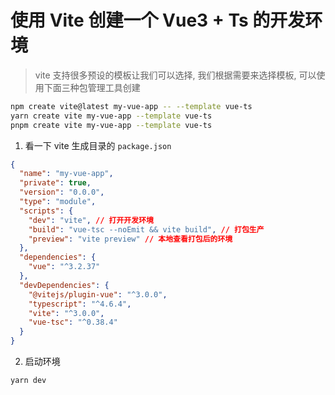 # 使用 Vite 创建一个 Vue3 + Ts 的开发环境

> vite 支持很多预设的模板让我们可以选择, 我们根据需要来选择模板, 可以使用下面三种包管理工具创建

```bash
npm create vite@latest my-vue-app -- --template vue-ts
yarn create vite my-vue-app --template vue-ts
pnpm create vite my-vue-app --template vue-ts
```

1. 看一下 vite 生成目录的 `package.json`

```json
{
  "name": "my-vue-app",
  "private": true,
  "version": "0.0.0",
  "type": "module",
  "scripts": {
    "dev": "vite", // 打开开发环境
    "build": "vue-tsc --noEmit && vite build", // 打包生产
    "preview": "vite preview" // 本地查看打包后的环境
  },
  "dependencies": {
    "vue": "^3.2.37"
  },
  "devDependencies": {
    "@vitejs/plugin-vue": "^3.0.0",
    "typescript": "^4.6.4",
    "vite": "^3.0.0",
    "vue-tsc": "^0.38.4"
  }
}
```

2. 启动环境

```
yarn dev
```

